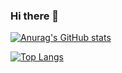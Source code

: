 ### Hi there 👋

[![Anurag's GitHub stats](https://github-readme-stats.vercel.app/api?username=nevedimko&count_private=true&show_icons=true)](https://github.com/nevedimko)

[![Top Langs](https://github-readme-stats.vercel.app/api/top-langs/?username=nevedimko&layout=compact)](https://github.com/nevedimko)

<!--
**nevedimko/nevedimko** is a ✨ _special_ ✨ repository because its `README.md` (this file) appears on your GitHub profile.

Here are some ideas to get you started:

- 🔭 I’m currently working on ...
- 🌱 I’m currently learning ...
- 👯 I’m looking to collaborate on ...
- 🤔 I’m looking for help with ...
- 💬 Ask me about ...
- 📫 How to reach me: ...
- 😄 Pronouns: ...
- ⚡ Fun fact: ...
-->
